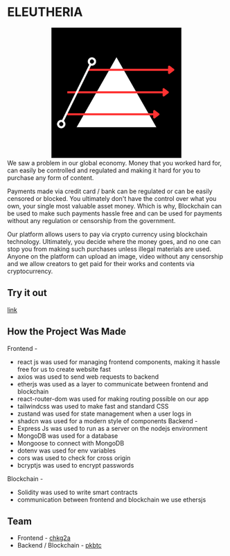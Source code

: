 # ELEUTHERIA
<div align="center">
  <img src="https://github.com/chkg2a/eleutheria/blob/main/frontend/public/logo.png" alt="My Image" width="300"/>
</div>
We saw a problem in our global economy. Money that you worked hard for, can easily be controlled and regulated and making it hard for you to purchase any form of content. 

Payments made via credit card / bank can be regulated or can be easily censored or blocked. You ultimately don't have the control over what you own, your single most valuable asset money. Which is why, Blockchain can be used to make such payments hassle free and can be used for payments without any regulation or censorship from the government.

Our platform allows users to pay via crypto currency using blockchain technology. Ultimately, you decide where the money goes, and no one can stop you from making such purchases unless illegal materials are used. Anyone on the platform can upload an image, video without any censorship and we allow creators to get paid for their works and contents via cryptocurrency.

## Try it out
[link]()

## How the Project Was Made
Frontend -
- react js was used for managing frontend components, making it hassle free for us to create website fast
- axios was used to send web requests to backend
- etherjs was used as a layer to communicate between frontend and blockchain
- react-router-dom was used for making routing possible on our app
- tailwindcss was used to make fast and standard CSS 
- zustand was used for state management when a user logs in
- shadcn was used for a modern style of components
Backend - 
- Express Js was used to run as a server on the nodejs environment
- MongoDB was used for a database
- Mongoose to connect with MongoDB
- dotenv was used for env variables
- cors was used to check for cross origin
- bcryptjs was used to encrypt passwords

Blockchain - 
- Solidity was used to write smart contracts
- communication between frontend and blockchain we use ethersjs

## Team
- Frontend - [ chkg2a ](https://github.com/chkg2a)
- Backend / Blockchain - [ pkbtc ](https://github.com/pkbtc)
